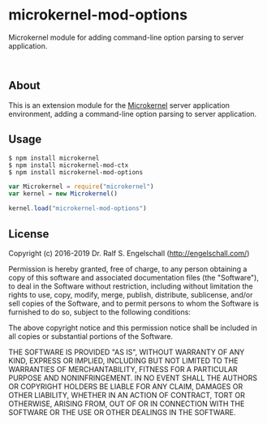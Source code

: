 
microkernel-mod-options
=======================

Microkernel module for adding command-line option parsing to server application.

<p/>
<img src="https://nodei.co/npm/microkernel-mod-options.png?downloads=true&stars=true" alt=""/>

<p/>
<img src="https://david-dm.org/rse/microkernel-mod-options.png" alt=""/>

About
-----

This is an extension module for the
[Microkernel](http://github.com/rse/microkernel) server
application environment, adding a command-line option parsing to
server application.

Usage
-----

```shell
$ npm install microkernel
$ npm install microkernel-mod-ctx
$ npm install microkernel-mod-options
```

```js
var Microkernel = require("microkernel")
var kernel = new Microkernel()

kernel.load("microkernel-mod-options")
```

License
-------

Copyright (c) 2016-2019 Dr. Ralf S. Engelschall (http://engelschall.com/)

Permission is hereby granted, free of charge, to any person obtaining
a copy of this software and associated documentation files (the
"Software"), to deal in the Software without restriction, including
without limitation the rights to use, copy, modify, merge, publish,
distribute, sublicense, and/or sell copies of the Software, and to
permit persons to whom the Software is furnished to do so, subject to
the following conditions:

The above copyright notice and this permission notice shall be included
in all copies or substantial portions of the Software.

THE SOFTWARE IS PROVIDED "AS IS", WITHOUT WARRANTY OF ANY KIND,
EXPRESS OR IMPLIED, INCLUDING BUT NOT LIMITED TO THE WARRANTIES OF
MERCHANTABILITY, FITNESS FOR A PARTICULAR PURPOSE AND NONINFRINGEMENT.
IN NO EVENT SHALL THE AUTHORS OR COPYRIGHT HOLDERS BE LIABLE FOR ANY
CLAIM, DAMAGES OR OTHER LIABILITY, WHETHER IN AN ACTION OF CONTRACT,
TORT OR OTHERWISE, ARISING FROM, OUT OF OR IN CONNECTION WITH THE
SOFTWARE OR THE USE OR OTHER DEALINGS IN THE SOFTWARE.

